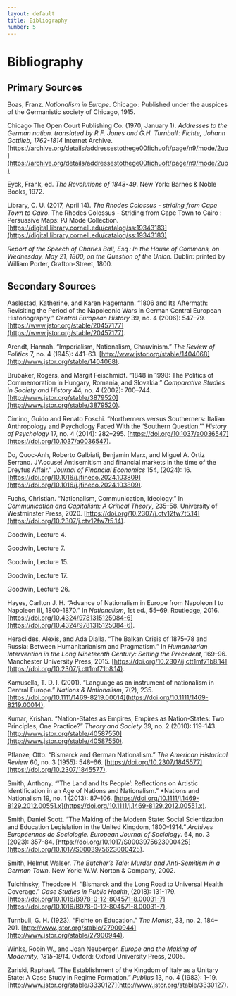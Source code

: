 ```yaml
---
layout: default
title: Bibliography
number: 5
---
```


# Bibliography

## Primary Sources

Boas, Franz. *Nationalism in Europe*. Chicago : Published under the auspices of the Germanistic society of Chicago, 1915.

Chicago The Open Court Publishing Co. (1970, January 1). *Addresses to the German nation. translated by R.F. Jones and G.H. Turnbull : Fichte, Johann Gottlieb, 1762-1814* Internet Archive. [https://archive.org/details/addressestothege00fichuoft/page/n9/mode/2up](https://archive.org/details/addressestothege00fichuoft/page/n9/mode/2up)

Eyck, Frank, ed. *The Revolutions of 1848-49*. New York: Barnes & Noble Books, 1972.

Library, C. U. (2017, April 14). *The Rhodes Colossus - striding from Cape Town to Cairo*. The Rhodes Colossus - Striding from Cape Town to Cairo : Persuasive Maps: PJ Mode Collection. [https://digital.library.cornell.edu/catalog/ss:19343183](https://digital.library.cornell.edu/catalog/ss:19343183)

*Report of the Speech of Charles Ball, Esq : In the House of Commons, on Wednesday, May 21, 1800, on the Question of the Union.* Dublin: printed by William Porter, Grafton-Street, 1800.


## Secondary Sources

Aaslestad, Katherine, and Karen Hagemann. “1806 and Its Aftermath: Revisiting the Period of the Napoleonic Wars in German Central European Historiography.” *Central European History* 39, no. 4 (2006): 547–79. [https://www.jstor.org/stable/20457177](https://www.jstor.org/stable/20457177). 

Arendt, Hannah. “Imperialism, Nationalism, Chauvinism.” *The Review of Politics* 7, no. 4 
(1945): 441–63. [http://www.jstor.org/stable/1404068](http://www.jstor.org/stable/1404068).

Brubaker, Rogers, and Margit Feischmidt. “1848 in 1998: The Politics of Commemoration in 
Hungary, Romania, and Slovakia.” *Comparative Studies in Society and History* 44, no. 4 (2002): 700–744. [http://www.jstor.org/stable/3879520](http://www.jstor.org/stable/3879520).

Cimino, Guido and Renato Foschi. “Northerners versus Southerners: Italian Anthropology and Psychology Faced With the ‘Southern Question.’” *History of Psychology* 17, no. 4 (2014): 282–295. [https://doi.org/10.1037/a0036547](https://doi.org/10.1037/a0036547).

Do, Quoc-Anh, Roberto Galbiati, Benjamin Marx, and Miguel A. Ortiz Serrano. J'Accuse! Antisemitism and financial markets in the time of the Dreyfus Affair.” *Journal of Financial Economics* 154, (2024): 16. [https://doi.org/10.1016/j.jfineco.2024.103809](https://doi.org/10.1016/j.jfineco.2024.103809).

Fuchs, Christian. “Nationalism, Communication, Ideology.” In *Communication and Capitalism: 
A Critical Theory*, 235–58. University of Westminster Press, 2020. [https://doi.org/10.2307/j.ctv12fw7t5.14](https://doi.org/10.2307/j.ctv12fw7t5.14).

Goodwin, Lecture 4.

Goodwin, Lecture 7.

Goodwin, Lecture 15.

Goodwin, Lecture 17.

Goodwin, Lecture 26.

Hayes, Carlton J. H. “Advance of Nationalism in Europe from Napoleon I to Napoleon III, 1800-1870.” In *Nationalism*, 1st ed., 55–69. Routledge, 2016. [https://doi.org/10.4324/9781315125084-6](https://doi.org/10.4324/9781315125084-6). 

Heraclides, Alexis, and Ada Dialla. “The Balkan Crisis of 1875–78 and Russia: Between 
Humanitarianism and Pragmatism.” In *Humanitarian Intervention in the Long Nineteenth Century: Setting the Precedent*, 169–96. Manchester University Press, 2015. [https://doi.org/10.2307/j.ctt1mf71b8.14](https://doi.org/10.2307/j.ctt1mf71b8.14).

Kamusella, T. D. I. (2001). “Language as an instrument of nationalism in Central Europe.” *Nations & Nationalism*, 7(2), 235. [https://doi.org/10.1111/1469-8219.00014](https://doi.org/10.1111/1469-8219.00014).

Kumar, Krishan. “Nation-States as Empires, Empires as Nation-States: Two Principles, One Practice?” *Theory and Society* 39, no. 2 (2010): 119-143. [http://www.jstor.org/stable/40587550](http://www.jstor.org/stable/40587550). 

Pflanze, Otto. “Bismarck and German Nationalism.” *The American Historical Review* 60, no. 3 (1955): 548–66. [https://doi.org/10.2307/1845577](https://doi.org/10.2307/1845577).

Smith, Anthony. “‘The Land and Its People’: Reflections on Artistic Identification in an Age of Nations and Nationalism.” *Nations and Nationalism 19, no. 1 (2013): 87–106. [https://doi.org/10.1111/j.1469-8129.2012.00551.x](https://doi.org/10.1111/j.1469-8129.2012.00551.x). 

Smith, Daniel Scott. “The Making of the Modern State: Social Scientization and Education Legislation in the United Kingdom, 1800–1914.” *Archives Européennes de Sociologie. European Journal of Sociology*. 64, no. 3 (2023): 357–84. [https://doi.org/10.1017/S0003975623000425](https://doi.org/10.1017/S0003975623000425).

Smith, Helmut Walser. *The Butcher’s Tale: Murder and Anti-Semitism in a German Town*. New York: W.W. Norton & Company, 2002. 

Tulchinsky, Theodore H. “Bismarck and the Long Road to Universal Health Coverage.” *Case Studies in Public Health*, (2018): 131-179. [https://doi.org/10.1016/B978-0-12-804571-8.00031-7](https://doi.org/10.1016/B978-0-12-804571-8.00031-7).

Turnbull, G. H. (1923). “Fichte on Education.” *The Monist*, 33, no. 2, 184–201. [http://www.jstor.org/stable/27900944](http://www.jstor.org/stable/27900944).

Winks, Robin W., and Joan Neuberger. *Europe and the Making of Modernity, 1815-1914.* Oxford: Oxford University Press, 2005.

Zariski, Raphael. “The Establishment of the Kingdom of Italy as a Unitary State: A Case Study 
in Regime Formation.” *Publius* 13, no. 4 (1983): 1–19. [http://www.jstor.org/stable/3330127](http://www.jstor.org/stable/3330127).
